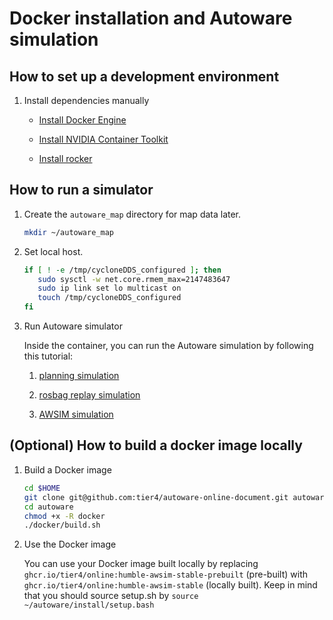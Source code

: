 # Docker installation and Autoware simulation

## How to set up a development environment

1. Install dependencies manually

   - [Install Docker Engine](https://github.com/autowarefoundation/autoware/tree/awsim-stable/ansible/roles/docker_engine#manual-installation)

   - [Install NVIDIA Container Toolkit](https://github.com/autowarefoundation/autoware/tree/awsim-stable/ansible/roles/nvidia_docker#manual-installation)

   - [Install rocker](https://github.com/autowarefoundation/autoware/tree/awsim-stable/ansible/roles/rocker#manual-installation)


## How to run a simulator

1. Create the `autoware_map` directory for map data later.

   ```bash
   mkdir ~/autoware_map
   ```
   
2. Set local host.
   ```bash
   if [ ! -e /tmp/cycloneDDS_configured ]; then
      sudo sysctl -w net.core.rmem_max=2147483647
      sudo ip link set lo multicast on
      touch /tmp/cycloneDDS_configured
   fi
   ```

3. Run Autoware simulator

   Inside the container, you can run the Autoware simulation by following this tutorial:

   1. [planning simulation](docs/planning_simulation.md)

   2. [rosbag replay simulation](docs/rosbag_replay_simulation.md)

   3. [AWSIM simulation](docs/awsim_simulation.md)

## (Optional) How to build a docker image locally

1. Build a Docker image
   
   ```bash
   cd $HOME
   git clone git@github.com:tier4/autoware-online-document.git autoware
   cd autoware
   chmod +x -R docker
   ./docker/build.sh
   ```

2. Use the Docker image
   
   You can use your Docker image built locally by replacing \
   `ghcr.io/tier4/online:humble-awsim-stable-prebuilt` (pre-built) 
   with `ghcr.io/tier4/online:humble-awsim-stable` (locally built).
   Keep in mind that you should source setup.sh by `source ~/autoware/install/setup.bash`
